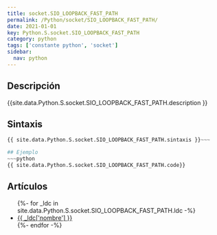 ```yaml
---
title: socket.SIO_LOOPBACK_FAST_PATH
permalink: /Python/socket/SIO_LOOPBACK_FAST_PATH/
date: 2021-01-01
key: Python.S.socket.SIO_LOOPBACK_FAST_PATH
category: python
tags: ['constante python', 'socket']
sidebar: 
  nav: python
---
```


## Descripción
{{site.data.Python.S.socket.SIO_LOOPBACK_FAST_PATH.description }}

## Sintaxis
~~~python
{{ site.data.Python.S.socket.SIO_LOOPBACK_FAST_PATH.sintaxis }}~~~

## Ejemplo
~~~python
{{ site.data.Python.S.socket.SIO_LOOPBACK_FAST_PATH.code}}
~~~

## Artículos
<ul>
{%- for _ldc in site.data.Python.S.socket.SIO_LOOPBACK_FAST_PATH.ldc -%}
   <li>
       <a href="{{_ldc['url'] }}">{{ _ldc['nombre'] }}</a>
   </li>
{%- endfor -%}
</ul>
